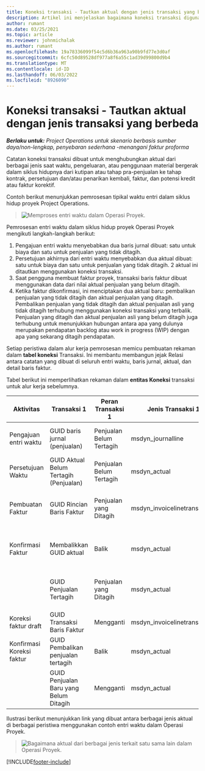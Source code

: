 ```yaml
---
title: Koneksi transaksi - Tautkan aktual dengan jenis transaksi yang berbeda
description: Artikel ini menjelaskan bagaimana koneksi transaksi digunakan untuk menautkan aktual dari berbagai jenis untuk membantu melacak profitabilitas, backlog penagihan, dan perhitungan pendapatan yang ditagih versus tidak ditagih.
author: rumant
ms.date: 03/25/2021
ms.topic: article
ms.reviewer: johnmichalak
ms.author: rumant
ms.openlocfilehash: 19a78336099f54c5d6b36a963a90b9fd77e3d0af
ms.sourcegitcommit: 6cfc50d89528df977a8f6a55c1ad39d99800d9b4
ms.translationtype: MT
ms.contentlocale: id-ID
ms.lasthandoff: 06/03/2022
ms.locfileid: "8926090"
---
```

# <a name="transaction-connections---link-actuals-of-different-transaction-types"></a>Koneksi transaksi - Tautkan aktual dengan jenis transaksi yang berbeda

_**Berlaku untuk:** Project Operations untuk skenario berbasis sumber daya/non-lengkap, penyebaran sederhana -menangani faktur proforma_

Catatan koneksi transaksi dibuat untuk menghubungkan aktual dari berbagai jenis saat waktu, pengeluaran, atau penggunaan material bergerak dalam siklus hidupnya dari kutipan atau tahap pra-penjualan ke tahap kontrak, persetujuan dan/atau penarikan kembali, faktur, dan potensi kredit atau faktur korektif.

Contoh berikut menunjukkan pemrosesan tipikal waktu entri dalam siklus hidup proyek Project Operations.

> ![Memproses entri waktu dalam Operasi Proyek.](media/basic-guide-17.png)

Pemrosesan entri waktu dalam siklus hidup proyek Operasi Proyek mengikuti langkah-langkah berikut: 

1. Pengajuan entri waktu menyebabkan dua baris jurnal dibuat: satu untuk biaya dan satu untuk penjualan yang tidak ditagih. 
2. Persetujuan akhirnya dari entri waktu menyebabkan dua aktual dibuat: satu untuk biaya dan satu untuk penjualan yang tidak ditagih. 2 aktual ini ditautkan menggunakan koneksi transaksi.
3. Saat pengguna membuat faktur proyek, transaksi baris faktur dibuat menggunakan data dari nilai aktual penjualan yang belum ditagih.
4. Ketika faktur dikonfirmasi, ini menciptakan dua aktual baru: pembalikan penjualan yang tidak ditagih dan aktual penjualan yang ditagih. Pembalikan penjualan yang tidak ditagih dan aktual penjualan asli yang tidak ditagih terhubung menggunakan koneksi transaksi yang terbalik. Penjualan yang ditagih dan aktual penjualan asli yang belum ditagih juga terhubung untuk menunjukkan hubungan antara apa yang dulunya merupakan pendapatan backlog atau work in progress (WIP) dengan apa yang sekarang ditagih pendapatan.   

Setiap peristiwa dalam alur kerja pemrosesan memicu pembuatan rekaman dalam **tabel koneksi** Transaksi. Ini membantu membangun jejak Relasi antara catatan yang dibuat di seluruh entri waktu, baris jurnal, aktual, dan detail baris faktur.

Tabel berikut ini memperlihatkan rekaman dalam **entitas Koneksi** transaksi untuk alur kerja sebelumnya.

|Aktivitas                   |Transaksi 1                 |Peran Transaksi 1 |Jenis Transaksi 1       |Transaksi 2          |Peran Transaksi 2 |Jenis Transaksi 2 |
|------------------------|------------------------------|---------------|-----------------------------|-----------------------------|-------------------|-------------------|
|Pengajuan entri waktu   |GUID baris jurnal (penjualan)     |Penjualan Belum Tertagih |msdyn_journalline            |GUID baris jurnal (biaya)     |Biaya            |msdyn_journalline  |
|Persetujuan Waktu           |GUID Aktual Belum Tertagih (Penjualan)  |Penjualan Belum Tertagih |msdyn_actual                 |GUID Aktual Biaya (biaya)       |Biaya            |msdyn_actual       |
|Pembuatan Faktur        |GUID Rincian Baris Faktur      |Penjualan yang Ditagih   |msdyn_invoicelinetransaction |GUID Aktual Penjualan Belum Tertagih   |Penjualan Belum Tertagih  |msdyn_actual       |
|Konfirmasi Faktur    |Membalikkan GUID aktual         |Balik      |msdyn_actual                 |GUID Penjualan Belum Tertagih Asli |Asli        |msdyn_actual       |
|                        |GUID Penjualan Tertagih             |Penjualan yang Ditagih   |msdyn_actual                 |GUID Aktual Penjualan Belum Tertagih   |Penjualan Belum Tertagih  |msdyn_actual       |
|Koreksi faktur draft |GUID Transaksi Baris Faktur|Mengganti      |msdyn_invoicelinetransaction |GUID Penjualan Tertagih            |Asli        |msdyn_actual       |
|Konfirmasi Koreksi faktur|GUID Pembalikan penjualan tertagih  |Balik      |msdyn_actual                 |GUID Penjualan Tertagih            |Asli        |msdyn_actual       |
|                        |GUID Penjualan Baru yang Belum Ditagih |Mengganti            |msdyn_actual                 |GUID Penjualan Tertagih            |Asli        |msdyn_actual       |


Ilustrasi berikut menunjukkan link yang dibuat antara berbagai jenis aktual di berbagai peristiwa menggunakan contoh entri waktu dalam Operasi Proyek.

> ![Bagaimana aktual dari berbagai jenis terkait satu sama lain dalam Operasi Proyek.](media/TransactionConnections.png)

[!INCLUDE[footer-include](../includes/footer-banner.md)]
